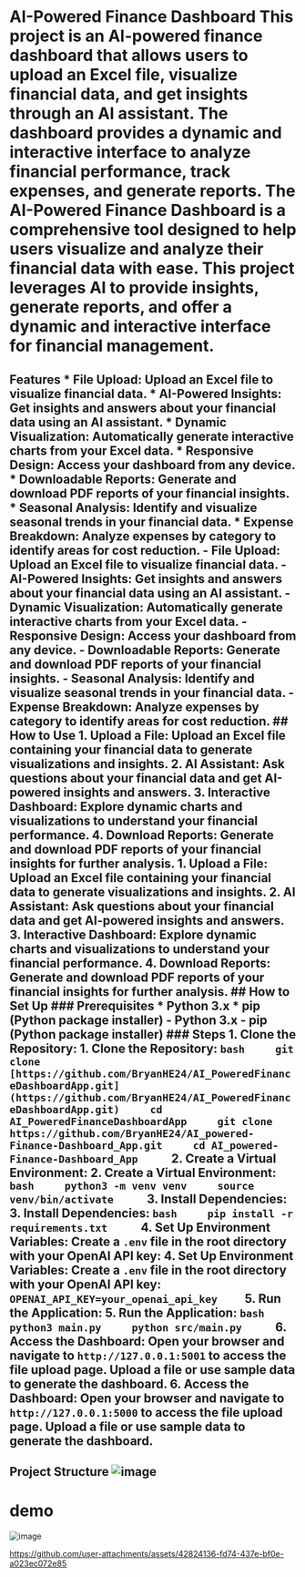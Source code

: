 # AI-Powered Finance Dashboard  This project is an AI-powered finance dashboard that allows users to upload an Excel file, visualize financial data, and get insights through an AI assistant. The dashboard provides a dynamic and interactive interface to analyze financial performance, track expenses, and generate reports. The AI-Powered Finance Dashboard is a comprehensive tool designed to help users visualize and analyze their financial data with ease. This project leverages AI to provide insights, generate reports, and offer a dynamic and interactive interface for financial management.  

## Features  * **File Upload:** Upload an Excel file to visualize financial data. * **AI-Powered Insights:** Get insights and answers about your financial data using an AI assistant. * **Dynamic Visualization:** Automatically generate interactive charts from your Excel data. * **Responsive Design:** Access your dashboard from any device. * **Downloadable Reports:** Generate and download PDF reports of your financial insights. * **Seasonal Analysis:** Identify and visualize seasonal trends in your financial data. * **Expense Breakdown:** Analyze expenses by category to identify areas for cost reduction. - **File Upload**: Upload an Excel file to visualize financial data. - **AI-Powered Insights**: Get insights and answers about your financial data using an AI assistant. - **Dynamic Visualization**: Automatically generate interactive charts from your Excel data. - **Responsive Design**: Access your dashboard from any device. - **Downloadable Reports**: Generate and download PDF reports of your financial insights. - **Seasonal Analysis**: Identify and visualize seasonal trends in your financial data. - **Expense Breakdown**: Analyze expenses by category to identify areas for cost reduction.  ## How to Use  1.  **Upload a File:** Upload an Excel file containing your financial data to generate visualizations and insights. 2.  **AI Assistant:** Ask questions about your financial data and get AI-powered insights and answers. 3.  **Interactive Dashboard:** Explore dynamic charts and visualizations to understand your financial performance. 4.  **Download Reports:** Generate and download PDF reports of your financial insights for further analysis. 1. **Upload a File**: Upload an Excel file containing your financial data to generate visualizations and insights. 2. **AI Assistant**: Ask questions about your financial data and get AI-powered insights and answers. 3. **Interactive Dashboard**: Explore dynamic charts and visualizations to understand your financial performance. 4. **Download Reports**: Generate and download PDF reports of your financial insights for further analysis.  ## How to Set Up  ### Prerequisites  * Python 3.x * pip (Python package installer) - Python 3.x - pip (Python package installer)  ### Steps  1.  **Clone the Repository:** 1. **Clone the Repository**:      ```bash     git clone [https://github.com/BryanHE24/AI_PoweredFinanceDashboardApp.git](https://github.com/BryanHE24/AI_PoweredFinanceDashboardApp.git)     cd AI_PoweredFinanceDashboardApp     git clone https://github.com/BryanHE24/AI_powered-Finance-Dashboard_App.git     cd AI_powered-Finance-Dashboard_App     ```  2.  **Create a Virtual Environment:** 2. **Create a Virtual Environment**:      ```bash     python3 -m venv venv     source venv/bin/activate     ```  3.  **Install Dependencies:** 3. **Install Dependencies**:      ```bash     pip install -r requirements.txt     ```  4.  **Set Up Environment Variables:**     Create a `.env` file in the root directory with your OpenAI API key: 4. **Set Up Environment Variables**: Create a `.env` file in the root directory with your OpenAI API key:      ```     OPENAI_API_KEY=your_openai_api_key     ```  5.  **Run the Application:** 5. **Run the Application**:      ```bash     python3 main.py     python src/main.py     ```  6.  **Access the Dashboard:**     Open your browser and navigate to `http://127.0.0.1:5001` to access the file upload page. Upload a file or use sample data to generate the dashboard. 6. **Access the Dashboard**: Open your browser and navigate to `http://127.0.0.1:5000` to access the file upload page. Upload a file or use sample data to generate the dashboard.  

## Project Structure ![image](https://github.com/user-attachments/assets/9c1934ae-c29b-436c-a36c-3b70e01f9695) 


# demo
 ![image](https://github.com/user-attachments/assets/254c78ad-cb7f-49e6-bb9b-e75a491678fc)
 
 https://github.com/user-attachments/assets/42824136-fd74-437e-bf0e-a023ec072e85
 


